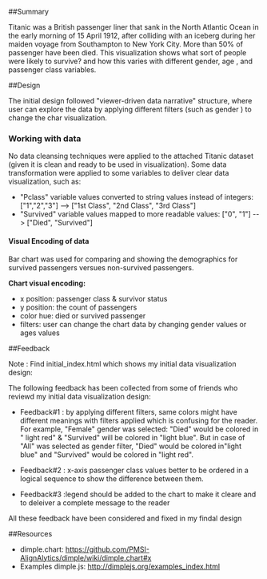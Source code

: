 
##Summary 

Titanic was a British passenger liner that sank in the North Atlantic Ocean in the early morning of 
15 April 1912, after colliding with an iceberg during her maiden voyage from Southampton to New York City. More than 50% of passenger have been died. This visualization shows what sort of people were likely to survive? and how this varies with  different gender, age , and passenger class variables.

##Design 

The initial design followed "viewer-driven data narrative" structure, where user can explore the data by applying different filters (such as gender ) to change the char visualization.

### Working with data

No data cleansing techniques were applied to the attached Titanic dataset (given it is clean and ready to be used in visualization). Some data transformation were applied to some variables to deliver clear data visualization, such as:

- "Pclass" variable values converted to string values instead of integers: ["1","2","3"] --> ["1st Class", "2nd Class", "3rd Class"]
- "Survived" variable values mapped to more readable values: ["0", "1"] --> ["Died", "Survived"]

#### Visual Encoding of data

Bar chart was used for comparing and showing the demographics for survived passengers versues non-survived passengers.

<b>Chart visual encoding: </b>

- x position: passenger class & survivor status
- y position: the count of passengers
- color hue: died or survived passenger
- filters: user can change the chart data by changing gender values or ages values


##Feedback 

Note : Find initial_index.html which shows my initial data visualization design:

The following feedback has been collected from some of friends who reviewd my initial data visualization design: 

- Feedback#1 : by applying different filters, same colors might have different meanings with filters applied which is confusing for the reader. For example, "Female" gender was selected: "Died" would be colored in " light red" & "Survived" will be colored in "light blue". But in case of "All" was selected as gender filter, "Died" would be colored in"light blue" and "Survived" would be colored in "light red".

- Feedback#2 : x-axis passenger class values better to be ordered in a logical sequence to show the difference between them.

- Feedback#3 :legend should be added to the chart to make it cleare and to deleiver a complete message to the reader


All these feedback have been considered and fixed in my findal design

##Resources 

- dimple.chart: https://github.com/PMSI-AlignAlytics/dimple/wiki/dimple.chart#x
- Examples dimple.js: http://dimplejs.org/examples_index.html